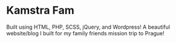 # Kamstra Fam
Built using HTML, PHP, SCSS, jQuery, and Wordpress!
A beautiful website/blog I built for my family friends mission trip to Prague!

